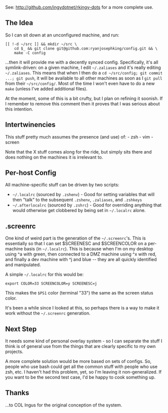 See: http://github.com/ingydotnet/rkingy-dots for a more complete use.

The Idea
--------

So I can sit down at an unconfigured machine, and run:

    [[ !-d ~/src ]] && mkdir ~/src \
        cd $_ && git clone git@github.com:ryanjosephking/config.git && \
        make -C config

...then it will provide me with a decently synced config. Specifically, it's
all symlink-driven: on a given machine, I edit `~/.zaliases` and it's really
editing `~/.zaliases`.  This means that when I then do a `cd ~/src/config; git
commit ...; git push`, it will be available to all other machines as soon as I
`git pull` from their `~/src/config/`. Most of the time I won't even have to do
a new `make` (unless I've added additional files).

At the moment, some of this is a bit crufty, but I plan on refining it
soonish. If I remember to remove this comment then it proves that I was
serious about this intention.

Intertwinencies
---------------

This stuff pretty much assumes the presence (and use) of:
    - zsh
    - vim
    - screen

Note that the X stuff comes along for the ride, but simply sits there and does
nothing on the machines it is irrelevant to.

Per-host Config
---------------

All machine-specific stuff can be driven by two scripts:
- `~/.localrc` (sourced by `.zshenv`) - Good for setting variables that will
  then "talk" to the subsequent `.zshenv`, `.zaliases`, and `.zshkeys`
- `~/.afterlocalrc` (sourced by `.zshrc`) - Good for overriding anything that
  would otherwise get clobbered by being set in `~/.localrc` alone.

.screenrc
---------

One kind of weird part is the generation of the `~/.screenrc`'s. This is
essentially so that I can set $SCREENESC and $SCREENCOLOR on a per-machine
basis (in `~/.localrc`). This is because when I'm on my desktop using ^a with
green, then connected to a DMZ machine using ^x with red, and finally a dev
machine with ^j and blue -- they are all quickly identified and manipulated.

A simple `~/.localrc` for this would be:

    export COLOR=33 SCREENCOLOR=y SCREENESC=j

This makes the `$PS1` color (terminal "33") the same as the screen status color.

It's been a while since I looked at this, so perhaps there is a way to make it
work without the `~/.screenrc` generation.

Next Step
---------

It needs some kind of personal overlay system - so I can separate the stuff I
think is of general use from the things that are clearly specific to my own
projects.

A more complete solution would be more based on sets of configs. So, people
who use bash could get all the common stuff with people who use zsh, etc. I
haven't had this problem, yet, so I'm leaving it non-generalized. If you want
to be the second test case, I'd be happy to cook something up.

Thanks
------

...to COL Ingus for the original conception of the system.
